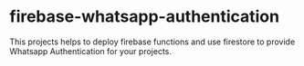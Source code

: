 # firebase-whatsapp-authentication
This projects helps to deploy firebase functions and use firestore to provide Whatsapp Authentication for your projects.
